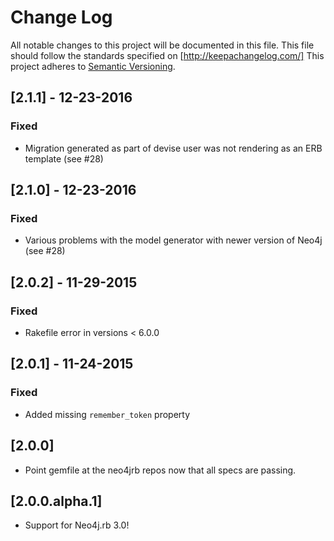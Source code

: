 # Change Log
All notable changes to this project will be documented in this file.
This file should follow the standards specified on [http://keepachangelog.com/]
This project adheres to [Semantic Versioning](http://semver.org/).

## [2.1.1] - 12-23-2016

### Fixed

- Migration generated as part of devise user was not rendering as an ERB template (see #28)

## [2.1.0] - 12-23-2016

### Fixed

- Various problems with the model generator with newer version of Neo4j (see #28)

## [2.0.2] - 11-29-2015

### Fixed

- Rakefile error in versions < 6.0.0

## [2.0.1] - 11-24-2015

### Fixed

- Added missing `remember_token` property

## [2.0.0]

- Point gemfile at the neo4jrb repos now that all specs are passing.

## [2.0.0.alpha.1]

- Support for Neo4j.rb 3.0!

